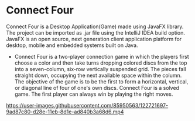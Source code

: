 # Connect Four

Connect Four is a Desktop Application(Game) made using JavaFX library.
The project can be imported as .jar file using the IntelliJ IDEA build option.
JavaFX is an open source, next generation client application platform for desktop, mobile and embedded systems built on Java. 

- Connect Four is a two-player connection game in which the players first choose a color and then take turns dropping colored discs from the top into a seven-column, six-row vertically suspended grid. The pieces fall straight down, occupying the next available space within the column. The objective of the game is to be the first to form a horizontal, vertical, or diagonal line of four of one's own discs. Connect Four is a solved game. The first player can always win by playing the right moves.

https://user-images.githubusercontent.com/85950563/122721697-9ad87c80-d28e-11eb-8d1e-ad840b3a68d6.mp4







